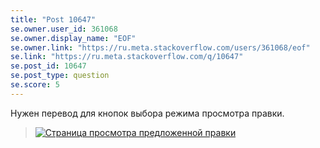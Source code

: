```yaml
---
title: "Post 10647"
se.owner.user_id: 361068
se.owner.display_name: "EOF"
se.owner.link: "https://ru.meta.stackoverflow.com/users/361068/eof"
se.link: "https://ru.meta.stackoverflow.com/q/10647"
se.post_id: 10647
se.post_type: question
se.score: 5
---
```

<p>Нужен перевод для кнопок выбора режима просмотра правки.</p>
<blockquote>
<p><a href="https://i.stack.imgur.com/Igcej.png" rel="nofollow noreferrer"><img src="https://i.stack.imgur.com/Igcej.png" alt="Страница просмотра предложенной правки" /></a></p>
</blockquote>
